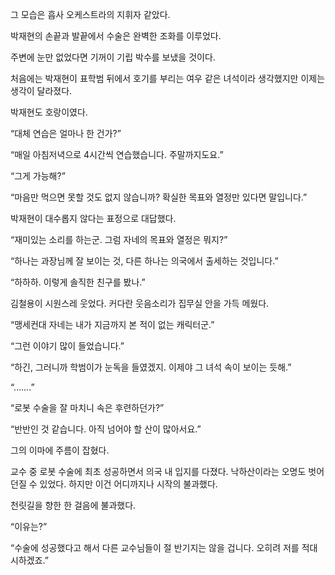 그 모습은 흡사 오케스트라의 지휘자 같았다.

박재현의 손끝과 발끝에서 수술은 완벽한 조화를 이루었다.

주변에 눈만 없었다면 기꺼이 기립 박수를 보냈을 것이다.

처음에는 박재현이 표학범 뒤에서 호기를 부리는 여우 같은 녀석이라 생각했지만 이제는 생각이 달라졌다.

박재현도 호랑이였다.

“대체 연습은 얼마나 한 건가?”

“매일 아침저녁으로 4시간씩 연습했습니다. 주말까지도요.”

“그게 가능해?”

“마음만 먹으면 못할 것도 없지 않습니까? 확실한 목표와 열정만 있다면 말입니다.”

박재현이 대수롭지 않다는 표정으로 대답했다.

“재미있는 소리를 하는군. 그럼 자네의 목표와 열정은 뭐지?”

“하나는 과장님께 잘 보이는 것, 다른 하나는 의국에서 출세하는 것입니다.”

“하하하. 이렇게 솔직한 친구를 봤나.”

김철용이 시원스레 웃었다. 커다란 웃음소리가 집무실 안을 가득 메웠다.

“맹세컨대 자네는 내가 지금까지 본 적이 없는 캐릭터군.”

“그런 이야기 많이 들었습니다.”

“하긴, 그러니까 학범이가 눈독을 들였겠지. 이제야 그 녀석 속이 보이는 듯해.”

“…….”

“로봇 수술을 잘 마치니 속은 후련하던가?”

“반반인 것 같습니다. 아직 넘어야 할 산이 많아서요.”

그의 이마에 주름이 잡혔다.

교수 중 로봇 수술에 최초 성공하면서 의국 내 입지를 다졌다. 낙하산이라는 오명도 벗어던질 수 있었다. 하지만 이건 어디까지나 시작의 불과했다.

천릿길을 향한 한 걸음에 불과했다.

“이유는?”

“수술에 성공했다고 해서 다른 교수님들이 절 반기지는 않을 겁니다. 오히려 저를 적대시하겠죠.”